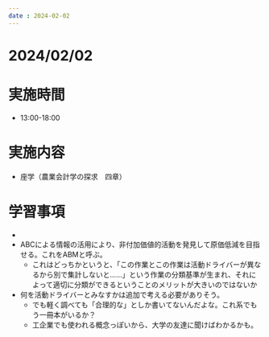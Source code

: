 ```yaml
---
date : 2024-02-02
---
```


# 2024/02/02

# 実施時間
- 13:00-18:00

# 実施内容
- 座学（農業会計学の探求　四章）

# 学習事項
- 
- ABCによる情報の活用により、非付加価値的活動を発見して原価低減を目指せる。これをABMと呼ぶ。
    - これはどっちかというと、「この作業とこの作業は活動ドライバーが異なるから別で集計しないと……」という作業の分類基準が生まれ、それによって適切に分類ができるということのメリットが大きいのではないか
- 何を活動ドライバーとみなすかは追加で考える必要がありそう。
    - でも軽く調べても「合理的な」としか書いてないんだよな。これ系でもう一冊本がいるか？
    - 工企業でも使われる概念っぽいから、大学の友達に聞けばわかるかも。